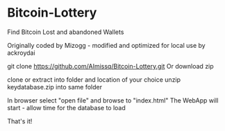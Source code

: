 # Bitcoin-Lottery
Find Bitcoin Lost and abandoned Wallets

Originally coded by Mizogg - modified and optimized for local use by ackroydai

git clone https://github.com/AImissq/Bitcoin-Lottery.git
Or download zip

clone or extract into folder and location of your choice
unzip keydatabase.zip into same folder

In browser select "open file" and browse to "index.html"
The WebApp will start - allow time for the database to load

That's it!
